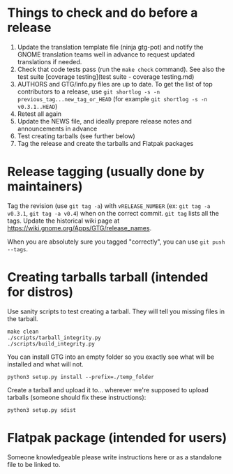 # Things to check and do before a release

1. Update the translation template file (ninja gtg-pot) and notify the GNOME translation teams well in advance to request updated translations if needed.
1. Check that code tests pass (run the `make check` command). See also the test suite [coverage testing](test suite - coverage testing.md)
2. AUTHORS and GTG/info.py files are up to date. To get the list of top contributors to a release, use `git shortlog -s -n previous_tag...new_tag_or_HEAD` (for example `git shortlog -s -n v0.3.1..HEAD`)
3. Retest all again
4. Update the NEWS file, and ideally prepare release notes and announcements in advance
5. Test creating tarballs (see further below)
6. Tag the release and create the tarballs and Flatpak packages

# Release tagging (usually done by maintainers)

Tag the revision (use `git tag -a`) with `vRELEASE_NUMBER` (ex: `git tag -a v0.3.1`, `git tag -a v0.4`) when on the correct commit. `git tag` lists all the tags. Update the historical wiki page at https://wiki.gnome.org/Apps/GTG/release_names.

When you are absolutely sure you tagged "correctly", you can use `git push --tags`.

# Creating tarballs tarball (intended for distros)

Use sanity scripts to test creating a tarball. They will tell you missing files in the tarball.

    make clean
    ./scripts/tarball_integrity.py
    ./scripts/build_integrity.py

You can install GTG into an empty folder so you exactly see what will be installed and what will not.

    python3 setup.py install --prefix=./temp_folder

Create a tarball and upload it to... wherever we're supposed to upload tarballs (someone should fix these instructions):

    python3 setup.py sdist

# Flatpak package (intended for users)

Someone knowledgeable please write instructions here or as a standalone file to be linked to.
